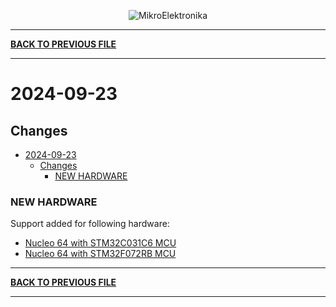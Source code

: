 <p align="center">
  <img src="http://www.mikroe.com/img/designs/beta/logo_small.png?raw=true" alt="MikroElektronika"/>
</p>

---

**[BACK TO PREVIOUS FILE](../changelog.md)**

---

# 2024-09-23

## Changes

- [2024-09-23](#2024-09-23)
  - [Changes](#changes)
    - [NEW HARDWARE](#new-hardware)

### NEW HARDWARE

Support added for following hardware:

+ [Nucleo 64 with STM32C031C6 MCU](https://www.st.com/content/st_com/en/products/evaluation-tools/product-evaluation-tools/mcu-mpu-eval-tools/stm32-mcu-mpu-eval-tools/stm32-nucleo-boards/nucleo-c031c6.html)
+ [Nucleo 64 with STM32F072RB MCU](https://www.st.com/content/st_com/en/products/evaluation-tools/product-evaluation-tools/mcu-mpu-eval-tools/stm32-mcu-mpu-eval-tools/stm32-nucleo-boards/nucleo-f072rb.html)

---

**[BACK TO PREVIOUS FILE](../changelog.md)**

---
